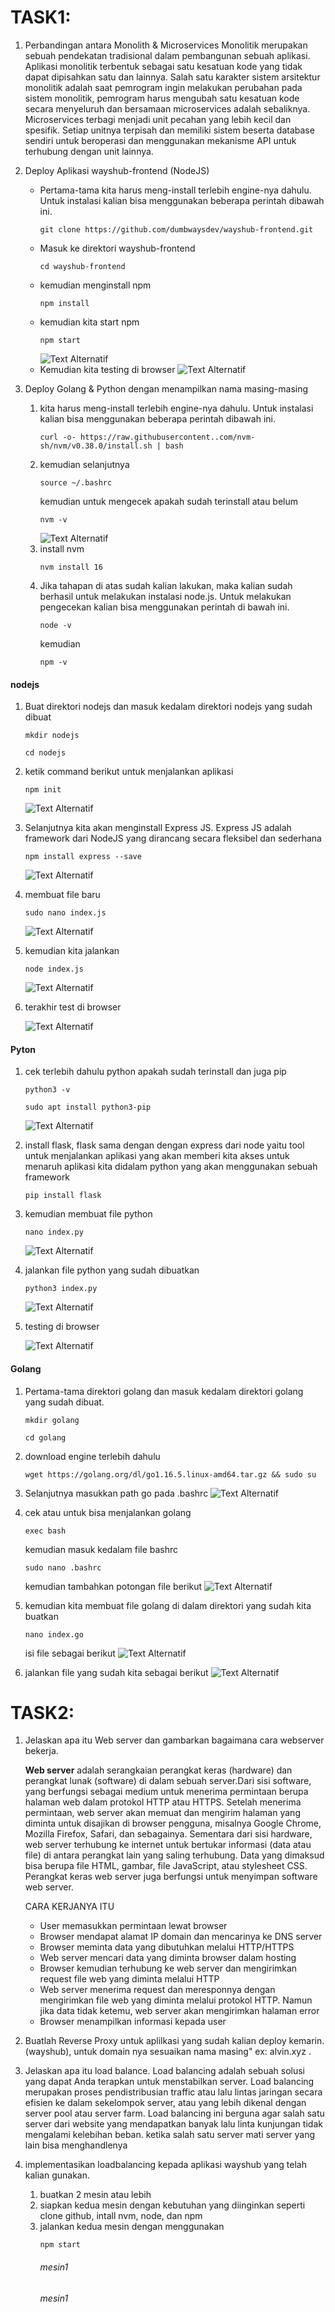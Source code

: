 # TASK1:
1. Perbandingan antara Monolith & Microservices
   Monolitik merupakan sebuah pendekatan tradisional dalam pembangunan sebuah aplikasi. Aplikasi monolitik terbentuk sebagai satu kesatuan kode yang tidak dapat dipisahkan satu dan lainnya.  Salah     satu karakter sistem arsitektur monolitik adalah saat pemrogram ingin melakukan perubahan pada sistem monolitik, pemrogram harus mengubah satu kesatuan kode secara menyeluruh dan bersamaan
   microservices adalah sebaliknya. Microservices terbagi menjadi unit pecahan yang lebih kecil dan spesifik. Setiap unitnya terpisah dan memiliki sistem beserta database sendiri untuk beroperasi      dan menggunakan mekanisme API untuk terhubung dengan unit lainnya.
2. Deploy Aplikasi wayshub-frontend (NodeJS)
   * Pertama-tama kita harus meng-install terlebih engine-nya dahulu. Untuk instalasi kalian bisa menggunakan beberapa perintah dibawah ini.
     ```
     git clone https://github.com/dumbwaysdev/wayshub-frontend.git
     ```
   * Masuk ke direktori wayshub-frontend
     ```
     cd wayshub-frontend
     ```
   * kemudian menginstall npm
     ```
     npm install
     ```
   * kemudian kita start npm
     ```
     npm start
     ```
     ![Text Alternatif](photos/4.png)
   * Kemudian kita testing di browser
     ![Text Alternatif](photos/5.png)
     
3. Deploy Golang & Python dengan menampilkan nama masing-masing
   1) kita harus meng-install terlebih engine-nya dahulu. Untuk instalasi kalian bisa menggunakan beberapa perintah dibawah ini.
      ```
      curl -o- https://raw.githubusercontent..com/nvm-sh/nvm/v0.38.0/install.sh | bash
      ```
   2) kemudian selanjutnya
      ```
      source ~/.bashrc
      ```
      kemudian untuk mengecek apakah sudah terinstall atau belum
      ```
      nvm -v
      ```
      ![Text Alternatif](photos/6.png)
   3) install nvm
      ```
      nvm install 16
      ```
   4) Jika tahapan di atas sudah kalian lakukan, maka kalian sudah berhasil untuk melakukan instalasi node.js. Untuk melakukan pengecekan kalian bisa menggunakan perintah di bawah ini.
      ```
      node -v
      ```
      kemudian
      ```
      npm -v
      ```
#### nodejs
   1) Buat direktori nodejs dan masuk kedalam direktori nodejs yang sudah dibuat
      ```
      mkdir nodejs
      ```
      ```
      cd nodejs
      ```
   2) ketik command berikut untuk menjalankan aplikasi
      ```
      npm init
      ```
      ![Text Alternatif](photos/n1.png)
   3) Selanjutnya kita akan menginstall Express JS. Express JS adalah framework dari NodeJS yang dirancang secara fleksibel dan sederhana
      ```
      npm install express --save
      ```
      ![Text Alternatif](photos/n2.png)
   4) membuat file baru
      ```
      sudo nano index.js
      ```
      ![Text Alternatif](photos/n5.png)
   5) kemudian kita jalankan
      ```
      node index.js
      ```
      ![Text Alternatif](photos/n3.png)
   6) terakhir test di browser
      
      ![Text Alternatif](photos/n4.png)


#### Pyton
   1) cek terlebih dahulu python apakah sudah terinstall dan juga pip
      ```
      python3 -v
      ```
      ```
      sudo apt install python3-pip
      ```
      ![Text Alternatif](photos/p1.png)
   2) install flask, flask sama dengan dengan express dari node yaitu tool untuk menjalankan aplikasi yang akan memberi kita akses untuk menaruh aplikasi kita didalam python yang akan menggunakan sebuah framework
      ```
      pip install flask
      ```
   3) kemudian membuat file python
      ```
      nano index.py
      ```
      ![Text Alternatif](photos/p2.png)
   4) jalankan file python yang sudah dibuatkan
      ```
      python3 index.py
      ```
      ![Text Alternatif](photos/p3.png)
   5) testing di browser
      
      ![Text Alternatif](photos/p4.png)
      

#### Golang
   1) Pertama-tama direktori golang dan masuk kedalam direktori golang yang sudah dibuat.
      ```
      mkdir golang
      ```
      ```
      cd golang
      ```
   2) download engine terlebih dahulu
      ```
      wget https://golang.org/dl/go1.16.5.linux-amd64.tar.gz && sudo su
      ```
   3) Selanjutnya masukkan path go pada .bashrc
      ![Text Alternatif](photos/g1.png)
      
   4) cek atau untuk bisa menjalankan golang
      ```
      exec bash
      ```
      kemudian masuk kedalam file bashrc
      ```
      sudo nano .bashrc
      ```
      kemudian tambahkan potongan file berikut
      ![Text Alternatif](photos/g2.png)
   5) kemudian kita membuat file golang di dalam direktori yang sudah kita buatkan
      ```
      nano index.go
      ```
      isi file sebagai berikut
      ![Text Alternatif](photos/g4.png)
   6) jalankan file yang sudah kita sebagai berikut
      ![Text Alternatif](photos/g5.png)






# TASK2:
1. Jelaskan apa itu Web server dan gambarkan bagaimana cara webserver bekerja.

   **Web server** adalah serangkaian perangkat keras (hardware) dan perangkat lunak (software) di dalam sebuah server.Dari sisi software, yang berfungsi sebagai medium untuk menerima permintaan       berupa halaman web dalam protokol HTTP atau HTTPS. Setelah menerima permintaan, web server akan memuat dan mengirim halaman yang diminta untuk disajikan di browser pengguna, misalnya Google        Chrome, Mozilla Firefox, Safari, dan sebagainya. Sementara dari sisi hardware, web server terhubung ke internet untuk bertukar informasi (data atau file) di antara perangkat lain yang saling       terhubung. Data yang dimaksud bisa berupa file HTML, gambar, file JavaScript, atau stylesheet CSS. Perangkat keras web server juga berfungsi untuk menyimpan software web server.

   CARA KERJANYA ITU
   * User memasukkan permintaan lewat browser
   * Browser mendapat alamat IP domain dan mencarinya ke DNS server
   * Browser meminta data yang dibutuhkan melalui HTTP/HTTPS
   * Web server mencari data yang diminta browser dalam hosting
   * Browser kemudian terhubung ke web server dan mengirimkan request file web yang diminta melalui HTTP
   * Web server menerima request dan meresponnya dengan mengirimkan file web yang diminta melalui protokol HTTP. Namun jika data tidak ketemu, web server akan mengirimkan halaman error
   * Browser menampilkan informasi kepada user
     
3. Buatlah Reverse Proxy untuk aplilkasi yang sudah kalian deploy kemarin. (wayshub), untuk domain nya sesuaikan nama masing" ex: alvin.xyz .
4. Jelaskan apa itu load balance.
   Load balancing adalah sebuah solusi yang dapat Anda terapkan untuk menstabilkan server. Load balancing merupakan proses pendistribusian traffic atau lalu lintas jaringan secara efisien ke dalam    sekelompok server, atau yang lebih dikenal dengan server pool atau server farm. Load balancing ini berguna agar salah satu server dari website yang mendapatkan banyak lalu linta kunjungan tidak    mengalami kelebihan beban. ketika salah satu server mati server yang lain bisa menghandlenya
5. implementasikan loadbalancing kepada aplikasi wayshub yang telah kalian gunakan.
   1) buatkan 2 mesin atau lebih
   2) siapkan kedua mesin dengan kebutuhan yang diinginkan seperti clone github, intall nvm, node, dan npm
   3) jalankan kedua mesin dengan menggunakan
      ```
      npm start
      ```
      ###### mesin1
      ###### mesin1
